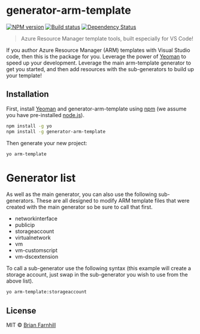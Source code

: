 # generator-arm-template

[![NPM version][npm-image]][npm-url] [![Build status][appveyor-image]][appveyor-url]
 [![Dependency Status][daviddm-image]][daviddm-url]
> Azure Resource Manager template tools, built especially for VS Code!

If you author Azure Resource Manager (ARM) templates with Visual Studio code, then
this is the package for you. Leverage the power of [Yeoman](http://yeoman.io) to speed
up your development. Leverage the main arm-template generator to get you started, and
then add resources with the sub-generators to build up your template!

## Installation

First, install [Yeoman](http://yeoman.io) and generator-arm-template using [npm](https://www.npmjs.com/) (we assume you have pre-installed [node.js](https://nodejs.org/)).

```bash
npm install -g yo
npm install -g generator-arm-template
```

Then generate your new project:

```bash
yo arm-template
```

# Generator list

As well as the main generator, you can also use the following sub-generators. These
are all designed to modify ARM template files that were created with the main generator
so be sure to call that first.

* networkinterface
* publicip
* storageaccount
* virtualnetwork
* vm
* vm-customscript
* vm-dscextension

To call a sub-generator use the following syntax (this example will create a
storage account, just swap in the sub-generator you wish to use from the
above list).

```bash
yo arm-template:storageaccount
```


## License

MIT © [Brian Farnhill](http://brianfarnhill.com)

[npm-image]: https://badge.fury.io/js/generator-arm-template.svg
[npm-url]: https://npmjs.org/package/generator-arm-template
[daviddm-image]: https://david-dm.org/BrianFarnhill/generator-arm-template.svg?theme=shields.io
[daviddm-url]: https://david-dm.org/BrianFarnhill/generator-arm-template
[appveyor-image]: https://ci.appveyor.com/api/projects/status/jfhys9pjk393q445?svg=true
[appveyor-url]: https://ci.appveyor.com/project/BrianFarnhill/generator-arm-template
